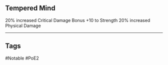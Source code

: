 ## Tempered Mind
20% increased Critical Damage Bonus
+10 to Strength
20% increased Physical Damage

---
## Tags
#Notable
#PoE2
